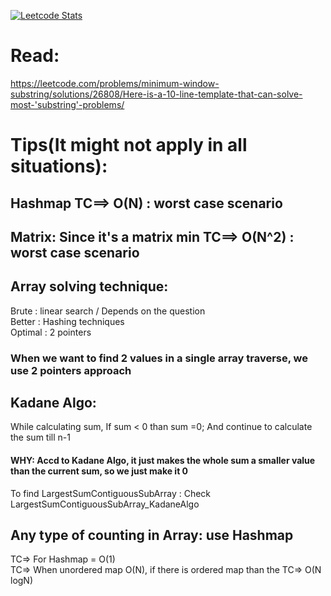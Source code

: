 [![Leetcode Stats](https://leetcard.jacoblin.cool/sohailcodes23)](https://leetcode.com/sohailcodes23/)

# Read:

https://leetcode.com/problems/minimum-window-substring/solutions/26808/Here-is-a-10-line-template-that-can-solve-most-'substring'-problems/

# Tips(It might not apply in all situations):

## Hashmap TC==> O(N) : worst case scenario


## Matrix: Since it's a matrix min TC==> O(N^2) : worst case scenario
## Array solving technique:

Brute : linear search / Depends on the question \
Better : Hashing techniques \
Optimal : 2 pointers

### When we want to find 2 values in a single array traverse, we use 2 pointers approach

## Kadane Algo:

While calculating sum, If sum < 0 than sum =0; And continue to calculate the sum till n-1

#### WHY: Accd to Kadane Algo, it just makes the whole sum a smaller value than the current sum, so we just make it 0

To find LargestSumContiguousSubArray : Check LargestSumContiguousSubArray_KadaneAlgo

## Any type of counting in Array: use Hashmap

TC=> For Hashmap = O(1)\
TC=> When unordered map O(N), if there is ordered map than the TC=> O(N logN)
